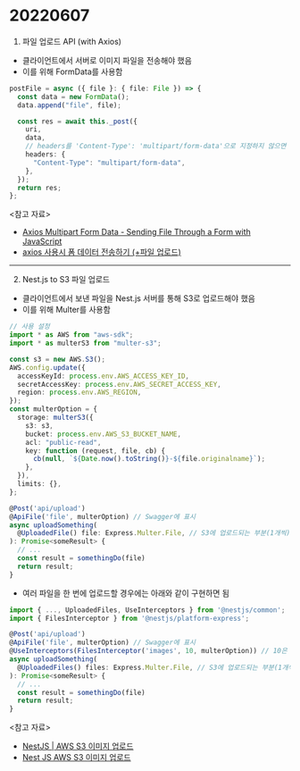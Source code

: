 # 20220607

1. 파일 업로드 API (with Axios)

- 클라이언트에서 서버로 이미지 파일을 전송해야 했음
- 이를 위해 FormData를 사용함

```ts
postFile = async ({ file }: { file: File }) => {
  const data = new FormData();
  data.append("file", file);

  const res = await this._post({
    uri,
    data,
    // headers를 'Content-Type': 'multipart/form-data'으로 지정하지 않으면 작동 안 함
    headers: {
      "Content-Type": "multipart/form-data",
    },
  });
  return res;
};
```

<참고 자료>

- [Axios Multipart Form Data - Sending File Through a Form with JavaScript](https://stackabuse.com/axios-multipart-form-data-sending-file-through-a-form-with-javascript/)
- [axios 사용시 폼 데이터 전송하기 (+파일 업로드)](https://doogle.link/axios-%EC%82%AC%EC%9A%A9%EC%8B%9C-%ED%8F%BC-%EB%8D%B0%EC%9D%B4%ED%84%B0-%EC%A0%84%EC%86%A1%ED%95%98%EA%B8%B0-%ED%8C%8C%EC%9D%BC-%EC%97%85%EB%A1%9C%EB%93%9C/)

---

2. Nest.js to S3 파일 업로드

- 클라이언트에서 보낸 파일을 Nest.js 서버를 통해 S3로 업로드해야 했음
- 이를 위해 Multer를 사용함

```ts
// 사용 설정
import * as AWS from "aws-sdk";
import * as multerS3 from "multer-s3";

const s3 = new AWS.S3();
AWS.config.update({
  accessKeyId: process.env.AWS_ACCESS_KEY_ID,
  secretAccessKey: process.env.AWS_SECRET_ACCESS_KEY,
  region: process.env.AWS_REGION,
});
const multerOption = {
  storage: multerS3({
    s3: s3,
    bucket: process.env.AWS_S3_BUCKET_NAME,
    acl: "public-read",
    key: function (request, file, cb) {
      cb(null, `${Date.now().toString()}-${file.originalname}`);
    },
  }),
  limits: {},
};
```

```ts
@Post('api/upload')
@ApiFile('file', multerOption) // Swagger에 표시
async uploadSomething(
  @UploadedFile() file: Express.Multer.File, // S3에 업로드되는 부분(1개씩)
): Promise<someResult> {
  // ...
  const result = somethingDo(file)
  return result;
}
```

- 여러 파일을 한 번에 업로드할 경우에는 아래와 같이 구현하면 됨

```ts
import { ..., UploadedFiles, UseInterceptors } from '@nestjs/common';
import { FilesInterceptor } from '@nestjs/platform-express';

@Post('api/upload')
@ApiFile('file', multerOption) // Swagger에 표시
@UseInterceptors(FilesInterceptor('images', 10, multerOption)) // 10은 업로드할 최대 파일 갯수
async uploadSomething(
  @UploadedFiles() files: Express.Multer.File, // S3에 업로드되는 부분(1개씩)
): Promise<someResult> {
  // ...
  const result = somethingDo(file)
  return result;
}
```

<참고 자료>

- [NestJS | AWS S3 이미지 업로드](https://velog.io/@suasue/NestJS-AWS-S3-%EC%9D%B4%EB%AF%B8%EC%A7%80-%EC%97%85%EB%A1%9C%EB%93%9C)
- [Nest JS AWS S3 이미지 업로드](https://velog.io/@baik9261/Nest-JS-AWS-S3-%EC%9D%B4%EB%AF%B8%EC%A7%80-%EC%97%85%EB%A1%9C%EB%93%9C)
